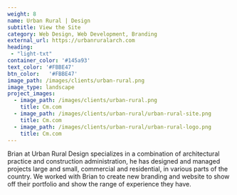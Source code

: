 ```yaml
---
weight: 8
name: Urban Rural | Design
subtitle: View the Site
category: Web Design, Web Development, Branding
external_url: https://urbanruralarch.com
heading:
 - "light-txt"
container_color: '#145a93'
text_color: '#FBBE47'
btn_color:   '#FBBE47'
image_path: /images/clients/urban-rural.png
image_type: landscape
project_images:
  - image_path: /images/clients/urban-rural.png
    title: Cm.com
  - image_path: /images/clients/urban-rural/urban-rural-site.png
    title: Cm.com
  - image_path: /images/clients/urban-rural/urban-rural-logo.png
    title: Cm.com
---
```

Brian at Urban Rural Design specializes in a combination of architectural practice and construction administration, he has designed and managed projects large and small, commercial and residential, in various parts of the country. We worked with Brian to create new branding and website to show off their portfolio and show the range of experience they have. 